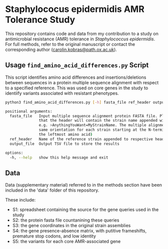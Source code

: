 # Staphylococus epidermidis AMR Tolerance Study

This repository contains code and data from my contribution to a study on antimicrobial resistance (AMR) tolerance in *Staphylococcus epidermidis*. For full methods, refer to the original manuscript or contact the corresponding author (carolin.kobras@path.ox.ac.uk).

## Usage `find_amino_acid_differences.py` Script

This script identifies amino acid differences and insertions/deletions between sequences in a protein multiple sequence alignment with respect to a specified reference. This was used on core genes in the study to identiify variants associated with resistant phenotypes.

```bash
python3 find_amino_acid_differences.py [-h] fasta_file ref_header output_file

positional arguments:
  fasta_file   Input multiple sequence alignment protein FASTA file. Please note that it is expected
               that the header will contain the strain name appended with an equals sign
               e.g. >AnythingYouWant=MyStrainName. The multiple alignment is expected to be in the
               same orientation for each strain starting at the N-terminus (i.e. with methionine as
               the leftmost amino acid)
  ref_header   Name of the reference strain appended to respective header e.g. MyStrainName
  output_file  Output TSV file to store the results

options:
  -h, --help   show this help message and exit
```

## Data

Data (supplementary material) referred to in the methods section have been included in the 'data' folder of this repository.

These include:
  - S1: spreadsheet containing the source for the gene queries used in the study
  - S2: the protein fasta file countanining these queries
  - S3: the gene coordinates in the original strain assemblies
  - S4: the gene presence-absence matrix, with putitive frameshifts, premature stop codons, and low identity
  - S5: the variants for each core AMR-associated gene
